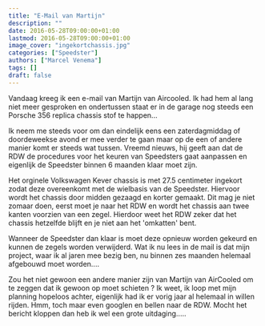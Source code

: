 ```yaml
---
title: "E-Mail van Martijn"
description: ""
date: 2016-05-28T09:00:00+01:00
lastmod: 2016-05-28T09:00:00+01:00
image_cover: "ingekortchassis.jpg"
categories: ["Speedster"]
authors: ["Marcel Venema"] 
tags: []
draft: false
---
```


Vandaag kreeg ik een e-mail van Martijn van Aircooled. Ik had hem al lang niet meer gesproken en ondertussen staat er in de garage nog steeds een Porsche 356 replica chassis stof te happen... 

Ik neem me steeds voor om dan eindelijk eens een zaterdagmiddag of doordeweekse avond  er mee verder te gaan maar op de een of andere manier komt er steeds wat tussen. Vreemd nieuws, hij geeft aan dat de RDW de procedures voor het keuren van Speedsters gaat aanpassen en eigenlijk de Speedster binnen 6 maanden klaar moet zijn.

Het orginele Volkswagen Kever chassis is met 27.5 centimeter ingekort zodat deze overeenkomt met de wielbasis van de Speedster. Hiervoor wordt het chassis door midden gezaagd en korter gemaakt. Dit mag je niet zomaar doen, eerst moet je naar het RDW en wordt het chassis aan twee kanten voorzien van een zegel. Hierdoor weet het RDW zeker dat het chassis hetzelfde blijft en je niet aan het 'omkatten' bent.

Wanneer de Speedster dan klaar is moet deze opnieuw worden gekeurd en kunnen de zegels worden verwijderd. Wat ik nu lees in de mail is dat mijn project, waar ik al jaren mee bezig ben, nu binnen zes maanden helemaal afgebouwd moet worden....

Zou het niet gewoon een andere manier zijn van Martijn van AirCooled om te zeggen dat ik gewoon op moet schieten ? Ik weet, ik loop met mijn planning hopeloos achter, eigenlijk had ik er vorig jaar al helemaal in willen rijden. Hmm, toch maar even googlen en bellen naar de RDW. Mocht het bericht kloppen dan heb ik wel een grote uitdaging.....

&nbsp;
